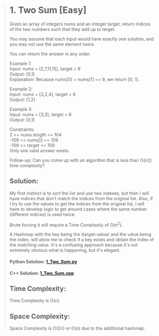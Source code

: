 ># 1. Two Sum [Easy]
>Given an array of integers nums and an integer target, return indices of the two numbers such that they add up to target.
>
>You may assume that each input would have exactly one solution, and you may not use the same element twice.
>
>You can return the answer in any order.
>
>Example 1:  
>Input: nums = [2,7,11,15], target = 9  
>Output: [0,1]  
>Explanation: Because nums[0] + nums[1] == 9, we return [0, 1].
>
>Example 2:  
>Input: nums = [3,2,4], target = 6  
>Output: [1,2]  
>
>Example 3:  
>Input: nums = [3,3], target = 6  
>Output: [0,1]  
>
>Constraints:  
>2 <= nums.length <= 104  
>-109 <= nums[i] <= 109  
>-109 <= target <= 109  
>Only one valid answer exists.
>
>Follow-up: Can you come up with an algorithm that is less than O(n2) time complexity?
>
> ## Solution:
> My first instinct is to sort the list and use two indexes, but then I will have indices that don't match the indices from the original list. Also, if I try to use the values to get the indices from the original list, I will have to develop logic to get around cases where the same number (different indices) is used twice.  
>
> Brute forcing it will require a Time Complexity of O(n<sup>2</sup>).  
>
> A Hashmap with the key being the (target-value) and the value being the index, will allow me to check if a key exists and obtain the index of the matching value. It's a confusing approach because it's not extremely obvious what is happening, but it's elegant.  
> #### Python Solution: [1_Two_Sum.py](/python/1_Two_Sum.py)  
> #### C++ Solution: [1_Two_Sum.cpp](/c++/1_Two_Sum.cpp)
>
> ## Time Complexity:
> Time Complexity is O(n).
>
> ## Space Complexity:
> Space Complexity is O(2n) or O(n) due to the additional hashmap.